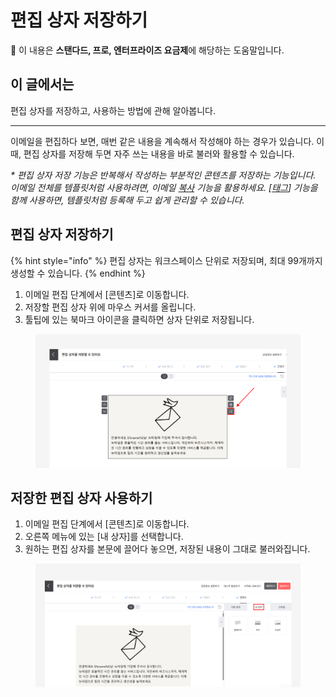 # 편집 상자 저장하기

💬 이 내용은 **스탠다드, 프로, 엔터프라이즈 요금제**에 해당하는 도움말입니다.

## 이 글에서는

편집 상자를 저장하고, 사용하는 방법에 관해 알아봅니다.

***

이메일을 편집하다 보면, 매번 같은 내용을 계속해서 작성해야 하는 경우가 있습니다. 이때, 편집 상자를 저장해 두면 자주 쓰는 내용을 바로 불러와 활용할 수 있습니다.

_\* 편집 상자 저장 기능은 반복해서 작성하는 부분적인 콘텐츠를 저장하는 기능입니다. 이메일 전체를 템플릿처럼 사용하려면, 이메일_ [_복사_](https://help.stibee.com/email/manage/modify-copy-delete#copy) _기능을 활용하세요. \[_[_태그_](https://help.stibee.com/email/manage/tag)_] 기능을 함께 사용하면, 템플릿처럼 등록해 두고 쉽게 관리할 수 있습니다._



## 편집 상자 저장하기

{% hint style="info" %}
편집 상자는 워크스페이스 단위로 저장되며, 최대 99개까지 생성할 수 있습니다.
{% endhint %}

1. 이메일 편집 단계에서 \[콘텐츠]로 이동합니다.
2. 저장할 편집 상자 위에 마우스 커서를 올립니다.
3. 툴팁에 있는 북마크 아이콘을 클릭하면 상자 단위로 저장됩니다.

<figure><img src="../../.gitbook/assets/편집 상자 저장하기 (2).png" alt=""><figcaption></figcaption></figure>



## 저장한 편집 상자 사용하기

1. 이메일 편집 단계에서 \[콘텐츠]로 이동합니다.
2. 오른쪽 메뉴에 있는 \[내 상자]를 선택합니다.
3. 원하는 편집 상자를 본문에 끌어다 놓으면, 저장된 내용이 그대로 불러와집니다.

<figure><img src="../../.gitbook/assets/편집 상자 사용하기.png" alt=""><figcaption></figcaption></figure>


